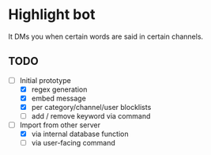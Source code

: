 # Highlight bot

It DMs you when certain words are said in certain channels.

## TODO

- [ ] Initial prototype
	- [x] regex generation
	- [x] embed message
	- [x] per category/channel/user blocklists
	- [ ] add / remove keyword via command
- [ ] Import from other server
    - [x] via internal database function
    - [ ] via user-facing command
